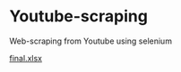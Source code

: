 # Youtube-scraping
Web-scraping from Youtube using selenium

[final.xlsx](https://github.com/ADARSH-3696/Youtube-scraping/files/6990069/final.xlsx)

